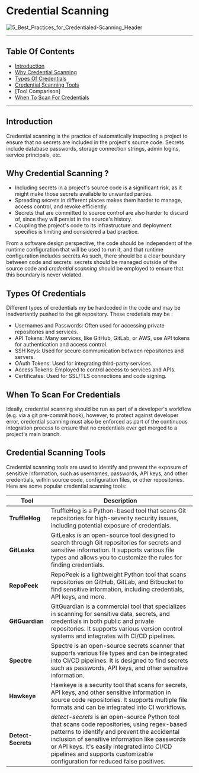 # Credential Scanning
![5_Best_Practices_for_Credentialed-Scanning_Header](https://github.com/avengers-p7/Documentation/assets/156056344/893d53ce-758a-418d-905c-07d30749e83c)

***
## Table Of Contents 
+ [Introduction](https://github.com/avengers-p7/Documentation/blob/main/Application_CI/Design/Credential%20Scanning.md#introduction)
+ [Why Credential Scanning]()
+ [Types Of Credentials]()
+ [Credential Scanning Tools]()
+ [Tool Comparison]
+ [When To Scan For Credentials]()
***
## Introduction 
Credential scanning is the practice of automatically inspecting a project to ensure that no secrets are included in the project's source code. Secrets include database passwords, storage connection strings, admin logins, service principals, etc.

## Why Credential Scanning ?
+ Including secrets in a project's source code is a significant risk, as it might make those secrets available to unwanted parties.
+ Spreading secrets in different places makes them harder to manage, access control, and revoke efficiently.
+ Secrets that are committed to source control are also harder to discard of, since they will persist in the source's history.
+ Coupling the project's code to its infrastructure and deployment specifics is limiting and considered a bad practice.

From a software design perspective, the code should be independent of the runtime configuration that will be used to run it, and that runtime configuration includes secrets.As such, there should be a clear boundary between code and secrets: secrets should be managed outside of the source code and *credential scanning* should be employed to ensure that this boundary is never violated.

## Types Of Credentials 
Different types of credentials my be hardcoded in the code and may be inadvertantly pushed to the git repository. These credetials may be :
+ Usernames and Passwords: Often used for accessing private repositories and services.
+ API Tokens: Many services, like GitHub, GitLab, or AWS, use API tokens for authentication and access control.
+ SSH Keys: Used for secure communication between repositories and servers.
+ OAuth Tokens: Used for integrating third-party services.
+ Access Tokens: Employed to control access to services and APIs.
+ Certificates: Used for SSL/TLS connections and code signing.

## When To Scan For Credentials
Ideally, credential scanning should be run as part of a developer's workflow (e.g. via a git pre-commit hook), however, to protect against developer error, credential scanning must also be enforced as part of the continuous integration process to ensure that no credentials ever get merged to a project's main branch.

## Credential Scanning Tools 
Credential scanning tools are used to identify and prevent the exposure of sensitive information, such as usernames, passwords, API keys, and other credentials, within source code, configuration files, or other repositories. Here are some popular credential scanning tools:

| **Tool** | **Description** |
| -------- | --------------- |
| **TruffleHog** | TruffleHog is a Python-based tool that scans Git repositories for high-severity security issues, including potential exposure of credentials. |
| **GitLeaks** | GitLeaks is an open-source tool designed to search through Git repositories for secrets and sensitive information. It supports various file types and allows you to customize the rules for finding credentials. |
| **RepoPeek** | RepoPeek is a lightweight Python tool that scans repositories on GitHub, GitLab, and Bitbucket to find sensitive information, including credentials, API keys, and more. |
| **GitGuardian** | GitGuardian is a commercial tool that specializes in scanning for sensitive data, secrets, and credentials in both public and private repositories. It supports various version control systems and integrates with CI/CD pipelines. |
| **Spectre** | Spectre is an open-source secrets scanner that supports various file types and can be integrated into CI/CD pipelines. It is designed to find secrets such as passwords, API keys, and other sensitive information. |
| **Hawkeye** | Hawkeye is a security tool that scans for secrets, API keys, and other sensitive information in source code repositories. It supports multiple file formats and can be integrated into CI workflows. |
| **Detect-Secrets** | *detect-secrets* is an open-source Python tool that scans code repositories, using regex-based patterns to identify and prevent the accidental inclusion of sensitive information like passwords or API keys. It's easily integrated into CI/CD pipelines and supports customizable configuration for reduced false positives. |


